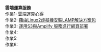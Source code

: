 **雲端運算服務**  
作業1: [雲端運算心得](https://github.com/LinHsiaoChi/Fin-tech/blob/main/0308)  
作業2: [藉由Linux2虛擬機安裝LAMP解決方案包]()  
作業3: [運用S3與Amplify 服務進行網頁部署]()  
作業4:  
作業5:  
作業6:  
